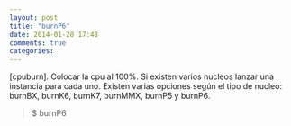 ```yaml
---
layout: post
title: "burnP6"
date: 2014-01-28 17:48
comments: true
categories: 
---
```

[cpuburn]. Colocar la cpu al 100%. Si existen varios nucleos lanzar una instancia para cada uno. Existen varias opciones según el tipo de nucleo: burnBX, burnK6, burnK7, burnMMX, burnP5 y burnP6.

>$ burnP6   

